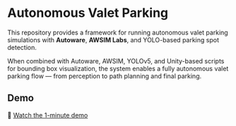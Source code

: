 # Autonomous Valet Parking

This repository provides a framework for running autonomous valet parking simulations with **Autoware**, **AWSIM Labs**, and YOLO-based parking spot detection.

When combined with Autoware, AWSIM, YOLOv5, and Unity-based scripts for bounding box visualization, the system enables a fully autonomous valet parking flow — from perception to path planning and final parking.

## Demo
🎥 [Watch the 1-minute demo](https://drive.google.com/file/d/1ZHGiuKllvSwA52fHZd8gjnOiv0Qxt4VL/view?usp=drive_link)
